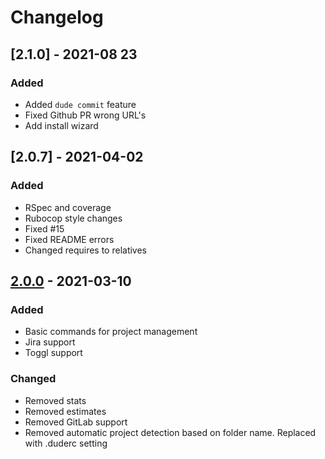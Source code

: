 # Changelog

## [2.1.0] - 2021-08 23

### Added
- Added `dude commit` feature
- Fixed Github PR wrong URL's
- Add install wizard

## [2.0.7] - 2021-04-02

### Added
- RSpec and coverage
- Rubocop style changes
- Fixed #15
- Fixed README errors
- Changed requires to relatives

## [2.0.0] - 2021-03-10

### Added

- Basic commands for project management
- Jira support
- Toggl support

### Changed

- Removed stats
- Removed estimates
- Removed GitLab support
- Removed automatic project detection based on folder name. Replaced with .duderc setting

[2.0.0]: https://github.com/npupko/dude/releases/tag/2.0.0
[1.0.2]: https://github.com/npupko/dude/releases/tag/1.0.2
[1.0.6]: https://github.com/npupko/dude/releases/tag/1.0.6
